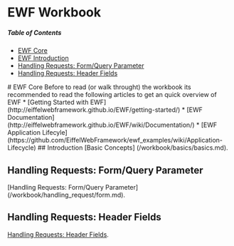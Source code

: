# EWF Workbook

##### Table of Contents  
* [EWF Core](#core)  
* [EWF Introduction](#introduction)
* [Handling Requests: Form/Query Parameter](#form_query_parameters)
* [Handling Requests: Header Fields](#header_fields)

<a name="core"/>
# EWF Core 
Before to read (or walk throught) the workbook its recommended  to read the following articles to get an quick overview of EWF
* [Getting Started with EWF](http://eiffelwebframework.github.io/EWF/getting-started/)
* [EWF Documentation](http://eiffelwebframework.github.io/EWF/wiki/Documentation/)
* [EWF Application Lifecyle](https://github.com/EiffelWebFramework/ewf_examples/wiki/Application-Lifecycle)

<a name="simple"/>
## Introduction
[Basic Concepts] (/workbook/basics/basics.md).

## Handling Requests: Form/Query Parameter
[Handling Requests: Form/Query Parameter] (/workbook/handling_request/form.md).

## Handling Requests: Header Fields
[Handling Requests: Header Fields](/workbook/handling_request/headers.md).
